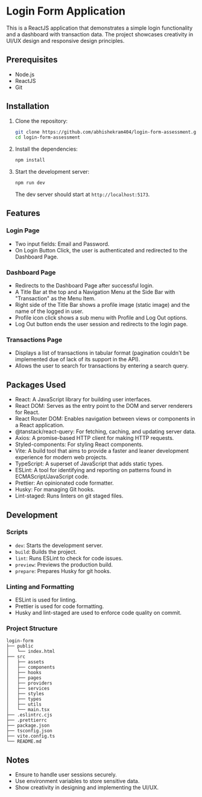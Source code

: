 # Login Form Application

This is a ReactJS application that demonstrates a simple login functionality and a dashboard with transaction data. The project showcases creativity in UI/UX design and responsive design principles.

## Prerequisites

- Node.js
- ReactJS
- Git

## Installation

1. Clone the repository:

   ```sh
   git clone https://github.com/abhishekram404/login-form-assessment.git
   cd login-form-assessment
   ```

2. Install the dependencies:

   ```sh
   npm install
   ```

3. Start the development server:

   ```sh
   npm run dev
   ```

   The dev server should start at `http://localhost:5173`.

## Features

### Login Page

- Two input fields: Email and Password.
- On Login Button Click, the user is authenticated and redirected to the Dashboard Page.

### Dashboard Page

- Redirects to the Dashboard Page after successful login.
- A Title Bar at the top and a Navigation Menu at the Side Bar with "Transaction" as the Menu Item.
- Right side of the Title Bar shows a profile image (static image) and the name of the logged in user.
- Profile icon click shows a sub menu with Profile and Log Out options.
- Log Out button ends the user session and redirects to the login page.

### Transactions Page

- Displays a list of transactions in tabular format (pagination couldn't be implemented due of lack of its support in the API).
- Allows the user to search for transactions by entering a search query.

## Packages Used

- React: A JavaScript library for building user interfaces.
- React DOM: Serves as the entry point to the DOM and server renderers for React.
- React Router DOM: Enables navigation between views or components in a React application.
- @tanstack/react-query: For fetching, caching, and updating server data.
- Axios: A promise-based HTTP client for making HTTP requests.
- Styled-components: For styling React components.
- Vite: A build tool that aims to provide a faster and leaner development experience for modern web projects.
- TypeScript: A superset of JavaScript that adds static types.
- ESLint: A tool for identifying and reporting on patterns found in ECMAScript/JavaScript code.
- Prettier: An opinionated code formatter.
- Husky: For managing Git hooks.
- Lint-staged: Runs linters on git staged files.

## Development

### Scripts

- `dev`: Starts the development server.
- `build`: Builds the project.
- `lint`: Runs ESLint to check for code issues.
- `preview`: Previews the production build.
- `prepare`: Prepares Husky for git hooks.

### Linting and Formatting

- ESLint is used for linting.
- Prettier is used for code formatting.
- Husky and lint-staged are used to enforce code quality on commit.

### Project Structure

```
login-form
├── public
│   └── index.html
├── src
│   ├── assets
│   ├── components
│   ├── hooks
│   ├── pages
│   ├── providers
│   ├── services
│   ├── styles
│   ├── types
│   ├── utils
│   └── main.tsx
├── .eslintrc.cjs
├── .prettierrc
├── package.json
├── tsconfig.json
├── vite.config.ts
└── README.md
```

## Notes

- Ensure to handle user sessions securely.
- Use environment variables to store sensitive data.
- Show creativity in designing and implementing the UI/UX.
